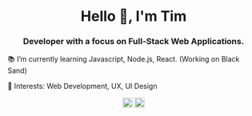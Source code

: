 <h1 align="center">Hello 👋, I'm Tim</h1>
<h3 align="center">Developer with a focus on Full-Stack Web Applications.</h3>

📚 I’m currently learning Javascript, Node.js, React. (Working on Black Sand)

📍 Interests: Web Development, UX, UI Design

<p align="center">
<a href="https://dev.to/timbogdanov" target="blank"><img align="center" src="https://cdn.jsdelivr.net/npm/simple-icons@3.0.1/icons/dev-dot-to.svg" alt="timbogdanov" height="20" width="20" /></a>
<a href="https://linkedin.com/in/tim-bogdanov" target="blank"><img align="center" src="https://cdn.jsdelivr.net/npm/simple-icons@3.0.1/icons/linkedin.svg" alt="timbogdanov" height="20" width="20" /></a>
</p>
